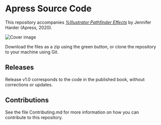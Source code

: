 # Apress Source Code

This repository accompanies [*%Illustrator Pathfinder Effects*](https://rd.springer.com/video/10.1007%isbn%) by Jennifer Harder (Apress, 2020).

[comment]: #cover
![Cover image](%isbn%.jpg)

Download the files as a zip using the green button, or clone the repository to your machine using Git.

## Releases

Release v1.0 corresponds to the code in the published book, without corrections or updates.

## Contributions

See the file Contributing.md for more information on how you can contribute to this repository.
